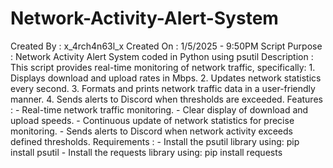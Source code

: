 # Network-Activity-Alert-System
Created By     : x_4rch4n63l_x
Created On     : 1/5/2025 - 9:50PM 
Script Purpose : Network Activity Alert System coded in Python using psutil
Description    : This script provides real-time monitoring of network traffic, specifically:
                 1. Displays download and upload rates in Mbps.
                 2. Updates network statistics every second.
                 3. Formats and prints network traffic data in a user-friendly manner.
                 4. Sends alerts to Discord when thresholds are exceeded.
Features       : 
                 - Real-time network traffic monitoring.
                 - Clear display of download and upload speeds.
                 - Continuous update of network statistics for precise monitoring.
                 - Sends alerts to Discord when network activity exceeds defined thresholds.
Requirements   :
                 - Install the psutil library using: pip install psutil
                 - Install the requests library using: pip install requests
